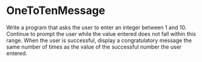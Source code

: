 # OneToTenMessage

Write a program that asks the user to enter an integer between 1 and 10. Continue to prompt the user while the value entered does not fall within this range. When the user is successful, display a congratulatory message the same number of times as the value of the successful number the user entered.